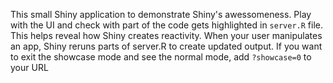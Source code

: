 This small Shiny application to demonstrate Shiny's awessomeness. Play with the UI and check with part of the code gets highlighted in `server.R` file. This helps reveal how Shiny creates reactivity. When your user manipulates an app, Shiny reruns parts of server.R to create updated output. If you want to exit the showcase mode and see the normal mode, add `?showcase=0` to your URL